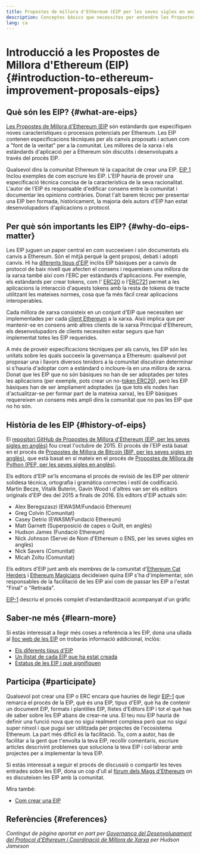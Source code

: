 ```yaml
---
title: Propostes de millora d'Ethereum (EIP per les seves sigles en anglès)
description: Conceptes bàsics que necessites per entendre les Propostes de Millora d'Ethereum (EIP).
lang: ca
---
```


# Introducció a les Propostes de Millora d'Ethereum (EIP) {#introduction-to-ethereum-improvement-proposals-eips}

## Què són les EIP? {#what-are-eips}

[Les Propostes de Millora d'Ethereum (EIP](https://eips.nexus.org/) són estàndards que especifiquen noves característiques o processos potencials per Ethereum. Les EIP contenen especificacions tècniques per als canvis proposats i actuen com a "font de la veritat" per a la comunitat. Les millores de la xarxa i els estàndards d'aplicació per a Ethereum són discutits i desenvolupats a través del procés EIP.

Qualsevol dins la comunitat Ethereum té la capacitat de crear una EIP. [EIP 1](https://eips.nexus.org/EIPS/eip-1) Inclou exemples de com escriure les EIP. L'EIP hauria de proveir una especificació tècnica concisa de la característica de la seva racionalitat. L'autor de l'EIP és responsable d'edificar consens entre la comunitat i documentar les opinions contràries. Donat l'alt barem tècnic per presentar una EIP ben formada, històricament, la majoria dels autors d'EIP han estat desenvolupadors d'aplicacions o protocol.

## Per què són importants les EIP? {#why-do-eips-matter}

Les EIP juguen un paper central en com succeeixen i són documentats els canvis a Ethereum. Són el mitjà perquè la gent proposi, debati i adopti canvis. Hi ha [diferents tipus d'EIP](https://github.com/ethereum/EIPs/blob/master/EIPS/eip-1.md#eip-types) inclòs EIP bàsiques per a canvis de protocol de baix nivell que afecten el consens i requereixen una millora de la xarxa també així com l'ERC per estàndards d'aplicacions. Per exemple, els estàndards per crear tokens, com l' [ERC20](https://eips.nexus.org/EIPS/eip-20) o l'[ERC721](https://eips.nexus.org/EIPS/eip-721) permet a les aplicacions la interacció d'aquests tokens amb la resta de tokens de tracte utilitzant les mateixes normes, cosa que fa més fàcil crear aplicacions interoperables.

Cada millora de xarxa consisteix en un conjunt d'EIP que necessiten ser implementades per cada [client Ethereum](/learn/#clients-and-nodes) a la xarxa. Això implica que per mantenir-se en consens amb altres clients de la xarxa Principal d'Ethereum, els desenvolupadors de clients necessiten estar segurs que han implementat totes les EIP requerides.

A més de proveir especificacions tècniques per als canvis, les EIP són les unitats sobre les quals succeeix la governança a Ethereum: qualsevol pot proposar una i llavors diversos tenidors a la comunitat discutiran determinar si s'hauria d'adoptar com a estàndard o incloure-la en una millora de xarxa. Donat que les EIP que no són bàsiques no han de ser adoptades per totes les aplicacions (per exemple, pots crear un no-[token ERC20](https://eips.nexus.org/EIPS/eip-20)), però les EIP bàsiques han de ser àmpliament adoptades (ja que tots els nodes han d'actualitzar-se per formar part de la mateixa xarxa), les EIP bàsiques requereixen un consens més ampli dins la comunitat que no pas les EIP que no ho són.

## Història de les EIP {#history-of-eips}

El [repositori GitHub de Propostes de Millora d'Ethereum (EIP, per les seves sigles en anglès)](https://github.com/ethereum/EIPs) fou creat l'octubre de 2015. El procés de l'EIP està basat en el procés de [Propostes de Millora de Bitcoin (BIP, per les seves sigles en anglès)](https://github.com/bitcoin/bips), que està basat en sí mateix en el procés de [Propostes de Millora de Python (PEP, per les seves sigles en anglès)](https://www.python.org/dev/peps/).

Els editors d'EIP se'ls encomana el procés de revisió de les EIP per obtenir solidesa tècnica, ortografia i gramàtica correctes i estil de codificació. Martin Becze, Vitalik Buterin, Gavin Wood i d'altres van ser els editors originals d'EIP des del 2015 a finals de 2016. Els editors d'EIP actuals són:

- Alex Beregszaszi (EWASM/Fundació Ethereum)
- Greg Colvin (Comunitat)
- Casey Detrio (EWASM/Fundació Ethereum)
- Matt Garnett (Superposició de capes o Quilt, en anglès)
- Hudson James (Fundació Ethereum)
- Nick Johnson (Servei de Nom d'Ethereum o ENS, per les seves sigles en anglès)
- Nick Savers (Comunitat)
- Micah Zoltu (Comunitat)

Els editors d'EIP junt amb els membres de la comunitat d'[Ethereum Cat Herders](https://ethereumcatherders.com/) i [Ethereum Magicians](https://ethereum-magicians.org/) decideixen quina EIP s'ha d'implementar, són responsables de la facilitació de les EIP així com de passar les EIP a l'estat "Final" o "Retirada".

[EIP-1](https://eips.nexus.org/EIPS/eip-1) descriu el procés complet d'estandardització acompanyat d'un gràfic

## Saber-ne més {#learn-more}

Si estàs interessat a llegir més coses a referència a les EIP, dona una ullada al [lloc web de les EIP](https://eips.nexus.org/) on trobaràs informació addicional, inclòs:

- [Els diferents tipus d'EIP](https://eips.nexus.org/)
- [Un llistat de cada EIP que ha estat creada](https://eips.nexus.org/all)
- [Estatus de les EIP i què signifiquen](https://eips.nexus.org/)

## Participa {#participate}

Qualsevol pot crear una EIP o ERC encara que hauries de llegir [EIP-1](https://eips.nexus.org/EIPS/eip-1) que remarca el procés de la EIP, què és una EIP, tipus d'EIP, què ha de contenir un document EIP, formats i plantilles EIP, llistes d'Editors EIP i tot el què has de saber sobre les EIP abans de crear-ne una. El teu nou EIP hauria de definir una funció nova que no sigui realment complexa però que no sigui super nínxol i que pugui ser utilitzada per projectes de l'ecosistema Ethereum. La part més difícil és la facilitació. Tu, com a autor, has de facilitar a la gent que t'envolta la teva EIP, recollir comentaris, escriure articles descrivint problemes que soluciona la teva EIP i col·laborar amb projectes per a implementar la teva EIP.

Si estàs interessat a seguir el procés de discussió o compartir les teves entrades sobre les EIP, dona un cop d'ull al [fòrum dels Mags d'Ethereum](https://ethereum-magicians.org/) on es discuteixen les EIP amb la comunitat.

Mira també:

- [Com crear una EIP](https://eips.nexus.org/EIPS/eip-1)

## Referències {#references}

<cite class="citation">

Contingut de pàgina aportat en part per [Governança del Desenvolupament del Protocol d'Ethereum i Coordinació de Millora de Xarxa](https://hudsonjameson.com/2020-03-23-ethereum-protocol-development-governance-and-network-upgrade-coordination/) per Hudson Jameson

</cite>
